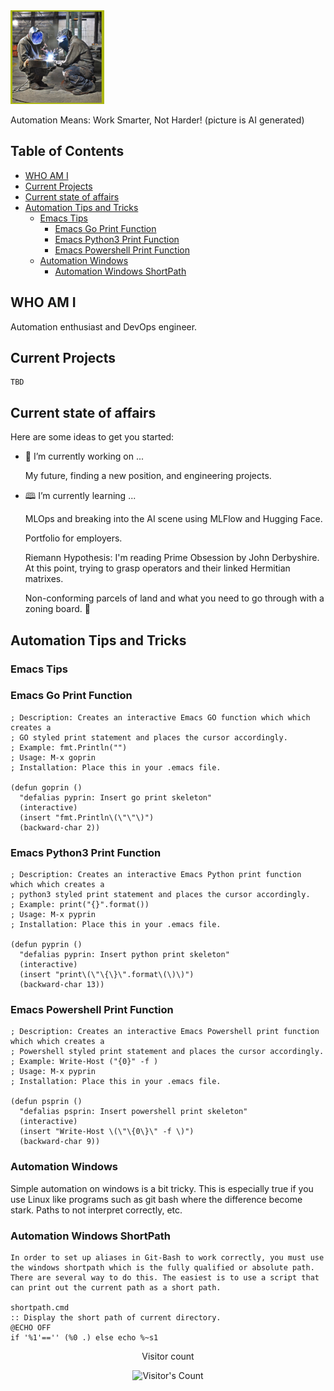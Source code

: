 <div class="AutomationGallery"

<img src="images/DevOpsMLOpsWelders150by150.png" alt="Two welders
    welding metal together.">
<p>Automation Means: Work Smarter, Not Harder! (picture is AI generated)</p>
</div>

## Table of Contents

   - [WHO AM I](#who-am-i)
   - [Current Projects](#current-projects)
   - [Current state of affairs](#current-state-of-affairs)
   - [Automation Tips and Tricks](#automation-tips-and-tricks)
     - [Emacs Tips](#emacs-tips)
        - [Emacs Go Print Function](#emacs-go-print-function)
        - [Emacs Python3 Print Function](#emacs-python3-print-function)
        - [Emacs Powershell Print Function](#emacs-powershell-print-function)
     - [Automation Windows](#automation-windows)
          - [Automation Windows ShortPath](#automation-windows-shortpath)

## WHO AM I

Automation enthusiast and DevOps engineer.


## Current Projects

    TBD

## Current state of affairs

Here are some ideas to get you started:

- 🔭 I’m currently working on ...

     My future, finding a new position, and engineering projects.

- 🕮 I’m currently learning ...

    MLOps and breaking into the AI scene using MLFlow and Hugging Face.

    Portfolio for employers.

    Riemann Hypothesis: I'm reading Prime Obsession by John
    Derbyshire. At this point, trying to grasp operators and their
    linked Hermitian matrixes.

    Non-conforming parcels of land and what you need to go through with a
    zoning board. 🤦


## Automation Tips and Tricks

###  Emacs Tips

### Emacs Go Print Function

```
; Description: Creates an interactive Emacs GO function which which creates a
; GO styled print statement and places the cursor accordingly.
; Example: fmt.Println("")
; Usage: M-x goprin
; Installation: Place this in your .emacs file.

(defun goprin ()
  "defalias pyprin: Insert go print skeleton"
  (interactive)
  (insert "fmt.Println\(\"\"\)")
  (backward-char 2))
```

### Emacs Python3 Print Function

```
; Description: Creates an interactive Emacs Python print function which which creates a
; python3 styled print statement and places the cursor accordingly.
; Example: print("{}".format())
; Usage: M-x pyprin
; Installation: Place this in your .emacs file.

(defun pyprin ()
  "defalias pyprin: Insert python print skeleton"
  (interactive)
  (insert "print\(\"\{\}\".format\(\)\)")
  (backward-char 13))
```

### Emacs Powershell Print Function

```
; Description: Creates an interactive Emacs Powershell print function which which creates a
; Powershell styled print statement and places the cursor accordingly.
; Example: Write-Host ("{0}" -f )
; Usage: M-x pyprin
; Installation: Place this in your .emacs file.

(defun psprin ()
  "defalias psprin: Insert powershell print skeleton"
  (interactive)
  (insert "Write-Host \(\"\{0\}\" -f \)")
  (backward-char 9))
```

### Automation Windows

Simple automation on windows is a bit tricky. This is especially true
if you use Linux like programs such as git bash where the difference
become stark. Paths to not interpret correctly, etc.

### Automation Windows ShortPath

```
In order to set up aliases in Git-Bash to work correctly, you must use
the windows shortpath which is the fully qualified or absolute path.
There are several way to do this. The easiest is to use a script that
can print out the current path as a short path.

shortpath.cmd
:: Display the short path of current directory.
@ECHO OFF
if '%1'=='' (%0 .) else echo %~s1
```


<div align="center">
  <p>Visitor count</p>
  <img src="https://profile-counter.glitch.me/stevem995/count.svg" alt="Visitor's Count" />
</div
>
